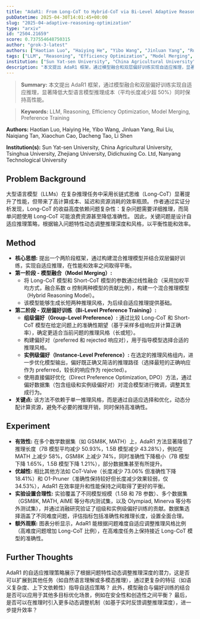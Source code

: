 ```yaml
---
title: "AdaR1: From Long-CoT to Hybrid-CoT via Bi-Level Adaptive Reasoning Optimization"
pubDatetime: 2025-04-30T14:01:45+00:00
slug: "2025-04-adaptive-reasoning-optimization"
type: "arxiv"
id: "2504.21659"
score: 0.737554648750315
author: "grok-3-latest"
authors: ["Haotian Luo", "Haiying He", "Yibo Wang", "Jinluan Yang", "Rui Liu", "Naiqiang Tan", "Xiaochun Cao", "Dacheng Tao", "Li Shen"]
tags: ["LLM", "Reasoning", "Efficiency Optimization", "Model Merging", "Preference Training"]
institution: ["Sun Yat-sen University", "China Agricultural University", "Tsinghua University", "Zhejiang University", "Didichuxing Co. Ltd", "Nanyang Technological University"]
description: "本文提出 AdaR1 框架，通过模型融合和双层偏好训练实现自适应推理，显著降低大型语言模型推理成本（平均长度减少超 50%）同时保持高性能。"
---
```


> **Summary:** 本文提出 AdaR1 框架，通过模型融合和双层偏好训练实现自适应推理，显著降低大型语言模型推理成本（平均长度减少超 50%）同时保持高性能。 

> **Keywords:** LLM, Reasoning, Efficiency Optimization, Model Merging, Preference Training

**Authors:** Haotian Luo, Haiying He, Yibo Wang, Jinluan Yang, Rui Liu, Naiqiang Tan, Xiaochun Cao, Dacheng Tao, Li Shen

**Institution(s):** Sun Yat-sen University, China Agricultural University, Tsinghua University, Zhejiang University, Didichuxing Co. Ltd, Nanyang Technological University


## Problem Background

大型语言模型（LLMs）在复杂推理任务中采用长链式思维（Long-CoT）显著提升了性能，但带来了高计算成本、延迟和资源消耗的效率瓶颈。
作者通过实证分析发现，Long-CoT 的收益高度依赖问题复杂性：复杂问题需要详细推理，而简单问题使用 Long-CoT 可能浪费资源甚至降低准确性。
因此，关键问题是设计自适应推理策略，根据输入问题特性动态调整推理深度和风格，以平衡性能和效率。

## Method

*   **核心思想:** 提出一个两阶段框架，通过构建混合推理模型并结合双层偏好训练，实现自适应推理，在性能和效率之间取得平衡。
*   **第一阶段 - 模型融合（Model Merging）:** 
    *   将 Long-CoT 模型和 Short-CoT 模型的参数通过线性融合（采用加权平均方式，融合系数 α 控制两种模型的贡献比例），构建一个混合推理模型（Hybrid Reasoning Model）。
    *   该模型能够生成长短两种推理风格，为后续自适应推理提供基础。
*   **第二阶段 - 双层偏好训练（Bi-Level Preference Training）:** 
    *   **组级偏好（Group-Level Preference）:** 通过比较 Long-CoT 和 Short-CoT 模型在给定问题上的准确性期望（基于采样多组响应并计算正确率），确定更适合当前问题的推理风格（长或短）。
    *   构建偏好对（preferred 和 rejected 响应对），用于指导模型选择合适的推理风格。
    *   **实例级偏好（Instance-Level Preference）:** 在选定的推理风格组内，进一步优化模型输出，偏好既正确又简洁的推理路径（选择最短的正确响应作为 preferred，较长的响应作为 rejected）。
    *   使用直接偏好优化（Direct Preference Optimization, DPO）方法，通过偏好数据集（包含组级和实例级偏好对）对混合模型进行微调，调整其生成行为。
*   **关键点:** 该方法不依赖于单一推理风格，而是通过自适应选择和优化，动态分配计算资源，避免不必要的推理开销，同时保持高准确性。

## Experiment

*   **有效性:** 在多个数学数据集（如 GSM8K, MATH）上，AdaR1 方法显著降低了推理长度（7B 模型平均减少 50.93%，1.5B 模型减少 43.28%），例如在 MATH 上减少 58%，GSM8K 上减少 74%，同时准确性下降极小（7B 模型下降 1.65%，1.5B 模型下降 1.21%），部分数据集甚至有所提升。
*   **优越性:** 相比其他方法如 CoT-Valve（长度减少 73.06% 但准确性下降 18.41%）和 O1-Pruner（准确性保持较好但长度减少效果较弱，仅 34.53%），AdaR1 在效率提升和性能保持之间取得了更好的平衡。
*   **实验设置合理性:** 实验覆盖了不同模型规模（1.5B 和 7B 参数）、多个数据集（GSM8K, MATH, AIME 等分布内测试集，以及 Olympiad, Minerva 等分布外测试集），并通过消融研究验证了组级和实例级偏好训练的贡献。数据集选择涵盖了不同难度问题，评估指标包括准确性和推理长度，设置全面合理。
*   **额外观察:** 图表分析显示，AdaR1 能根据问题难度自适应调整推理风格比例（高难度问题增加 Long-CoT 比例），在高难度任务上保持接近 Long-CoT 模型的准确性。

## Further Thoughts

AdaR1 的自适应推理策略展示了根据问题特性动态调整推理深度的潜力，这是否可以扩展到其他任务（如自然语言理解或多模态推理），通过更复杂的特征（如语义复杂度、上下文依赖性）指导自适应策略？
此外，模型融合与偏好训练的结合是否可以应用于其他多目标优化场景，例如在安全性和创造性之间平衡？
最后，是否可以在推理时引入更多动态调整机制（如基于实时反馈调整推理深度），进一步提升效率？